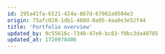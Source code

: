 ```yaml
---
id: 295a41fa-6521-424a-867d-67962a0504e3
origin: 75afc028-1db1-460d-8a95-4aa0e3e52f44
title: 'Portfolio overview'
updated_by: 9c55616c-7340-47e9-bc83-f0bc3da40785
updated_at: 1720978406
---
```

